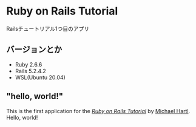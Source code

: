 # Ruby on Rails Tutorial
Railsチュートリアル1つ目のアプリ
## バージョンとか
* Ruby 2.6.6
* Rails 5.2.4.2
* WSL(Ubuntu 20.04)
## "hello, world!"

This is the first application for the
[*Ruby on Rails Tutorial*](https://railstutorial.jp/)
by [Michael Hartl](http://www.michaelhartl.com/). Hello, world!

